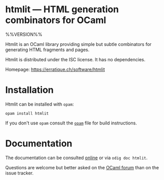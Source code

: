 htmlit — HTML generation combinators for OCaml
==============================================
%%VERSION%%

Htmlit is an OCaml library providing simple but subtle combinators for
generating HTML fragments and pages.

Htmlit is distributed under the ISC license. It has no dependencies.

Homepage: <https://erratique.ch/software/htmlit>

# Installation

Htmlit can be installed with `opam`:

    opam install htmlit

If you don't use `opam` consult the [`opam`](opam) file for build
instructions.

# Documentation

The documentation can be consulted [online] or via `odig doc htmlit`.

Questions are welcome but better asked on the [OCaml forum] than on
the issue tracker.

[online]: https://erratique.ch/software/htmlit/doc
[OCaml forum]: https://discuss.ocaml.org/




